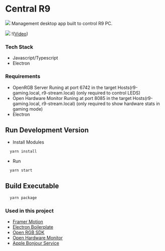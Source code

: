 # Central R9

![](https://github.com/pipoblak/central-r9/blob/main/example.gif)
Management desktop app built to control R9 PC.

![](https://github.com/pipoblak/central-r9/blob/main/video.jpeg)
!([Video](https://www.youtube.com/watch?v=WB6QjWXHYdA&t=808s&ab_channel=Labz))

### Tech Stack

- Javascript/Typescript
- Electron

### Requirements

- OpenRGB Server Runing at port 6742 in the target Hosts(r9-gaming.local, r9-stream.local) (only required to control LEDS)
- Open Hardware Monitor Runing at port 8085 in the target Hosts(r9-gaming.local, r9-stream.local) (only required to show hardware stats in gaming mode)
- Electron

## Run Development Version

- Install Modules

```bash
  yarn install
```

- Run

```bash
  yarn start
```

## Build Executable

```bash
  yarn package
```

### Used in this project

- [Framer Motion](https://www.framer.com/motion/animation/)
- [Electron Boilerplate](https://electron-react-boilerplate.js.org/)
- [Open RGB SDK](https://github.com/Mola19/openrgb-sdk)
- [Open Hardware Monitor](https://openhardwaremonitor.org/downloads/)
- [Apple Bonjour Service](https://support.apple.com/kb/dl999?locale=pt_BR)
